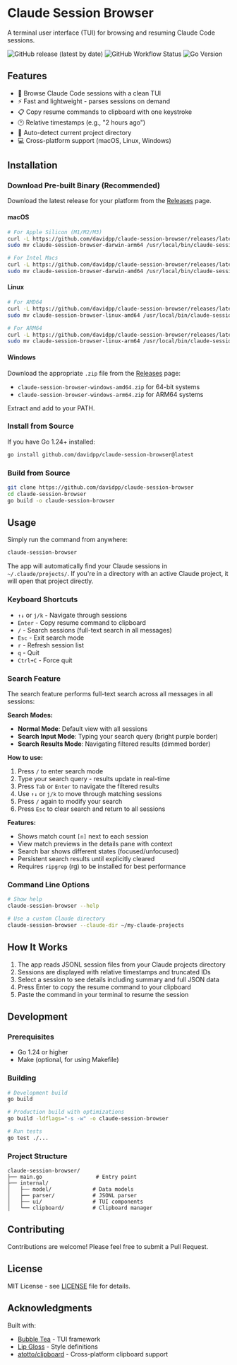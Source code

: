 # Claude Session Browser

A terminal user interface (TUI) for browsing and resuming Claude Code sessions.

![GitHub release (latest by date)](https://img.shields.io/github/v/release/davidpp/claude-session-browser)
![GitHub Workflow Status](https://img.shields.io/github/actions/workflow/status/davidpp/claude-session-browser/release.yml)
![Go Version](https://img.shields.io/badge/Go-1.24%2B-blue)

## Features

- 📁 Browse Claude Code sessions with a clean TUI
- ⚡ Fast and lightweight - parses sessions on demand
- 📋 Copy resume commands to clipboard with one keystroke
- 🕐 Relative timestamps (e.g., "2 hours ago")
- 📍 Auto-detect current project directory
- 💻 Cross-platform support (macOS, Linux, Windows)

## Installation

### Download Pre-built Binary (Recommended)

Download the latest release for your platform from the [Releases](https://github.com/davidpp/claude-session-browser/releases) page.

#### macOS

```bash
# For Apple Silicon (M1/M2/M3)
curl -L https://github.com/davidpp/claude-session-browser/releases/latest/download/claude-session-browser-darwin-arm64.tar.gz | tar xz
sudo mv claude-session-browser-darwin-arm64 /usr/local/bin/claude-session-browser

# For Intel Macs
curl -L https://github.com/davidpp/claude-session-browser/releases/latest/download/claude-session-browser-darwin-amd64.tar.gz | tar xz
sudo mv claude-session-browser-darwin-amd64 /usr/local/bin/claude-session-browser
```

#### Linux

```bash
# For AMD64
curl -L https://github.com/davidpp/claude-session-browser/releases/latest/download/claude-session-browser-linux-amd64.tar.gz | tar xz
sudo mv claude-session-browser-linux-amd64 /usr/local/bin/claude-session-browser

# For ARM64
curl -L https://github.com/davidpp/claude-session-browser/releases/latest/download/claude-session-browser-linux-arm64.tar.gz | tar xz
sudo mv claude-session-browser-linux-arm64 /usr/local/bin/claude-session-browser
```

#### Windows

Download the appropriate `.zip` file from the [Releases](https://github.com/davidpp/claude-session-browser/releases) page:
- `claude-session-browser-windows-amd64.zip` for 64-bit systems
- `claude-session-browser-windows-arm64.zip` for ARM64 systems

Extract and add to your PATH.

### Install from Source

If you have Go 1.24+ installed:

```bash
go install github.com/davidpp/claude-session-browser@latest
```

### Build from Source

```bash
git clone https://github.com/davidpp/claude-session-browser
cd claude-session-browser
go build -o claude-session-browser
```

## Usage

Simply run the command from anywhere:

```bash
claude-session-browser
```

The app will automatically find your Claude sessions in `~/.claude/projects/`. If you're in a directory with an active Claude project, it will open that project directly.

### Keyboard Shortcuts

- `↑↓` or `j/k` - Navigate through sessions
- `Enter` - Copy resume command to clipboard
- `/` - Search sessions (full-text search in all messages)
- `Esc` - Exit search mode
- `r` - Refresh session list
- `q` - Quit
- `Ctrl+C` - Force quit

### Search Feature

The search feature performs full-text search across all messages in all sessions:

**Search Modes:**
- **Normal Mode**: Default view with all sessions
- **Search Input Mode**: Typing your search query (bright purple border)
- **Search Results Mode**: Navigating filtered results (dimmed border)

**How to use:**
1. Press `/` to enter search mode
2. Type your search query - results update in real-time
3. Press `Tab` or `Enter` to navigate the filtered results
4. Use `↑↓` or `j/k` to move through matching sessions
5. Press `/` again to modify your search
6. Press `Esc` to clear search and return to all sessions

**Features:**
- Shows match count `[n]` next to each session
- View match previews in the details pane with context
- Search bar shows different states (focused/unfocused)
- Persistent search results until explicitly cleared
- Requires `ripgrep` (rg) to be installed for best performance

### Command Line Options

```bash
# Show help
claude-session-browser --help

# Use a custom Claude directory
claude-session-browser --claude-dir ~/my-claude-projects
```

## How It Works

1. The app reads JSONL session files from your Claude projects directory
2. Sessions are displayed with relative timestamps and truncated IDs
3. Select a session to see details including summary and full JSON data
4. Press Enter to copy the resume command to your clipboard
5. Paste the command in your terminal to resume the session

## Development

### Prerequisites

- Go 1.24 or higher
- Make (optional, for using Makefile)

### Building

```bash
# Development build
go build

# Production build with optimizations
go build -ldflags="-s -w" -o claude-session-browser

# Run tests
go test ./...
```

### Project Structure

```
claude-session-browser/
├── main.go                 # Entry point
├── internal/
│   ├── model/             # Data models
│   ├── parser/            # JSONL parser
│   ├── ui/                # TUI components
│   └── clipboard/         # Clipboard manager
```

## Contributing

Contributions are welcome! Please feel free to submit a Pull Request.

## License

MIT License - see [LICENSE](LICENSE) file for details.

## Acknowledgments

Built with:
- [Bubble Tea](https://github.com/charmbracelet/bubbletea) - TUI framework
- [Lip Gloss](https://github.com/charmbracelet/lipgloss) - Style definitions
- [atotto/clipboard](https://github.com/atotto/clipboard) - Cross-platform clipboard support
